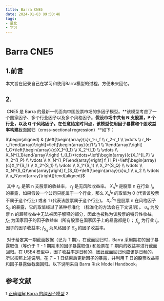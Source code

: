```yaml
---
title: Barra CNE5
date: 2024-01-03 09:50:48
tags:
- 量化
- 学习
---
```

# Barra CNE5
## 1.前言
本文旨在记录自己在学习和使用Barra模型的过程，方便未来回忆。

## 2.

​		CNE5 是 Barra 的最新一代面向中国股票市场的多因子模型。**该模型考虑了一个国家因子、多个行业因子以及多个风格因子。**假设市场中共有 N 支股票，P 个行业，以及 Q 个风格因子。在任意给定时间点，该模型使用因子暴露和个股收益率构建**截面回归（cross-sectional regression）**如下：

$\begin{aligned} & {\left[\begin{array}{c}r_1-r_f \\ r_2-r_f \\ \vdots \\ r_N-r_f\end{array}\right]=\left[\begin{array}{c}1 \\ 1 \\ 1\end{array}\right] f_C+\left[\begin{array}{c}X_1^{I_1} \\ X_2^{I_1} \\ \vdots \\ X_N^{I_1}\end{array}\right] f_{I_1}+\cdots+\left[\begin{array}{c}X_1^{I_P} \\ X_2^{I_P} \\ \vdots \\ X_N^{I_P}\end{array}\right] f_{I_P}+\left[\begin{array}{c}X_1^{S_1} \\ X_2^{S_1} \\ \vdots \\ X_1^{S_1} \\ X_2^{S_Q} \\ \vdots \\ X_N^{S_Q}\end{array}\right] f_{S_Q}+\left[\begin{array}{c}u_1 \\ u_2 \\ \vdots \\ u_N\end{array}\right]}\end{aligned}$

​		其中 $r_n$ 是第 $\mathrm{n}$ 支股票的收益率， $r_f$ 是无风险收益率。 $X_n^{I_p}$ 是股票 $\mathrm{n}$ 在行业 $I_p$ 的暴露，如果假设一个公司只能属于一个行业，那么 $X_n^{I_p}$ 的取值为 0 (代表该股票不属于这个行业) 或者 1 (代表该股票属于这个行业)。 $X_n^{S_q}$ 是股票 $\mathrm{n}$ 在风格因子 $S_q$ 的暴露，它的取值经过了某种标准化
（标准化的方法会在下文说明）。 $u_n$ 为股票 $\mathrm{n}$ 的超额收益中无法被因子解释的部分，因此也被称为该股票的特异性收益。 $f_C$ 为国家因子的因子收益率（所有股票在国家因子上的暴露都是1）； $f_{I_p}$ 为行业 $I_p$ 因子的因子收益率; $f_{S_q}$ 为风格因子 $S_q$ 的因子收益率。

​		对于给定某一期截面数据（记为 $\mathrm{T}$ 期），在截面回归时，Barra 采用期初的因子暴露取值（等价于 $\mathrm{T}$ - 1 期期末的因子暴露取值) 和股票在 T 期内的收益率进行截面回归。在 USE4 模型中，因子收益率是日频的，因此截面回归也应该是日频的，所以按照上述说明，在 $T-1$ 日结束后更新因子的暴露，并利用 T 日的股票收益率和因子暴露做截面回归。以下说明来自 Barra Risk Model Handbook。

## 参考文献

1.[正确理解 Barra 的纯因子模型](https://zhuanlan.zhihu.com/p/38280638)
2.